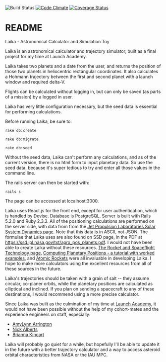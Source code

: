 ![Build Status](https://codeship.com/projects/b8d617b0-3528-0136-09f3-3e151ebb66ce/status?branch=master)
[![Code Climate](https://codeclimate.com/github/LazyCat05/laika/badges/gpa.svg)](https://codeclimate.com/github/LazyCat05/laika)
[![Coverage Status](https://coveralls.io/repos/github/LazyCat05/laika/badge.svg?branch=master)](https://coveralls.io/github/LazyCat05/laika?branch=master)


# README

Laika - Astronomical Calculator and Simulation Toy

Laika is an astronomical calculator and trajectory simulator, built as a final project for my time at Launch Academy.

Laika takes two planets and a date from the user, and returns the position of those two planets in heliocentric rectangular coordinates. It also calculates a Hohmann trajectory between the first and second planet with a launch window and required delta-V.

Flights can be calculated without logging in, but can only be saved (as parts of a mission) by a logged in user.

Laika has very little configuration necessary, but the seed data is essential for performing calculations.

Before running Laika, be sure to:

`rake db:create`

`rake db:migrate`

`rake db:seed`

Without the seed data, Laika can't perform any calculations, and as of the current version, there is no html form to input planetary data. So use the seed data, because it's super tedious to try and enter all those values in the command line.

The rails server can then be started with:

`rails s`

The page can be accessed at localhost:3000.

Laika uses React.js for the front end, except for user authentication, which is handled by Devise. Database is PostgreSQL. Server is built with Rails 5.2.0 and Ruby 2.3.3. All of the positioning calculations are performed on the server side, with data from from the [Jet Propulsion Laboratories Solar System Dynamics page](https://ssd.jpl.nasa.gov/?planet_pos). Note that this data is in ASCII, not JSON. The formulae that Laika uses are also found on SSD page, in the PDF at https://ssd.jpl.nasa.gov/txt/aprx_pos_planets.pdf. I would not have been able to create Laika without these resources. [The Rocket and Spaceflight Technology page](http://www.braeunig.us/space/), [Computing Planetary Positions - a tutorial with worked examples](http://www.stjarnhimlen.se/comp/tutorial.html), and [Atomic Rockets](http://www.projectrho.com/public_html/rocket/index.php) were all invaluable in developing Laika. I hope to make more calculators using the excellent resources from all of these sources in the future.

Laika's trajectories should be taken with a grain of salt -- they assume circular, co-planer orbits, while the planetary positions are calculated as elliptical and inclined. If you plan on sending a spacecraft to any of these destinations, I would recommend using a more precise calculator.

Since Laika was built as the culmination of my time at [Launch Academy](https://launchacademy.com/), it would not have been possible without the help of my cohort-mates and the experience engineers on staff, especially:

* [AmyLynn Arrington](https://github.com/AL6981)
* [Nick Alberts](https://github.com/nwalberts)
* [Brianna Kincart](https://github.com/bkincart)

Laika will probably go quiet for a while, but hopefully I'll be able to update it in the future with a better trajectory calculator and a way to access asteroid orbital characteristics from NASA or the IAU MPC.
